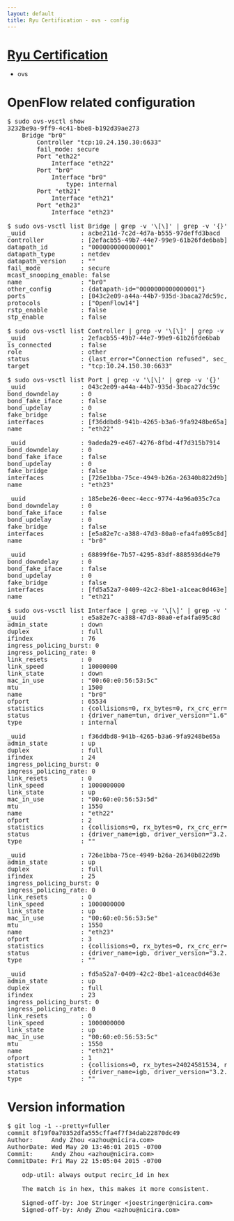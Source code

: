 ```yaml
---
layout: default
title: Ryu Certification - ovs - config
---
```

# [Ryu Certification](http://osrg.github.io/ryu/certification.html)
* ovs 

# OpenFlow related configuration
<pre>
$ sudo ovs-vsctl show
3232be9a-9ff9-4c41-bbe8-b192d39ae273
    Bridge "br0"
        Controller "tcp:10.24.150.30:6633"
        fail_mode: secure
        Port "eth22"
            Interface "eth22"
        Port "br0"
            Interface "br0"
                type: internal
        Port "eth21"
            Interface "eth21"
        Port "eth23"
            Interface "eth23"

$ sudo ovs-vsctl list Bridge | grep -v '\[\]' | grep -v '{}'
_uuid               : acbe211d-7c2d-4d7a-b555-97deffd3bacd
controller          : [2efacb55-49b7-44e7-99e9-61b26fde6bab]
datapath_id         : "0000000000000001"
datapath_type       : netdev
datapath_version    : "<built-in>"
fail_mode           : secure
mcast_snooping_enable: false
name                : "br0"
other_config        : {datapath-id="0000000000000001"}
ports               : [043c2e09-a44a-44b7-935d-3baca27dc59c, 185ebe26-0eec-4ecc-9774-4a96a035c7ca, 68899f6e-7b57-4295-83df-8885936d4e79, 9adeda29-e467-4276-8fbd-4f7d315b7914]
protocols           : ["OpenFlow14"]
rstp_enable         : false
stp_enable          : false

$ sudo ovs-vsctl list Controller | grep -v '\[\]' | grep -v '{}'
_uuid               : 2efacb55-49b7-44e7-99e9-61b26fde6bab
is_connected        : false
role                : other
status              : {last_error="Connection refused", sec_since_disconnect="1", state=BACKOFF}
target              : "tcp:10.24.150.30:6633"

$ sudo ovs-vsctl list Port | grep -v '\[\]' | grep -v '{}'
_uuid               : 043c2e09-a44a-44b7-935d-3baca27dc59c
bond_downdelay      : 0
bond_fake_iface     : false
bond_updelay        : 0
fake_bridge         : false
interfaces          : [f36ddbd8-941b-4265-b3a6-9fa9248be65a]
name                : "eth22"

_uuid               : 9adeda29-e467-4276-8fbd-4f7d315b7914
bond_downdelay      : 0
bond_fake_iface     : false
bond_updelay        : 0
fake_bridge         : false
interfaces          : [726e1bba-75ce-4949-b26a-26340b822d9b]
name                : "eth23"

_uuid               : 185ebe26-0eec-4ecc-9774-4a96a035c7ca
bond_downdelay      : 0
bond_fake_iface     : false
bond_updelay        : 0
fake_bridge         : false
interfaces          : [e5a82e7c-a388-47d3-80a0-efa4fa095c8d]
name                : "br0"

_uuid               : 68899f6e-7b57-4295-83df-8885936d4e79
bond_downdelay      : 0
bond_fake_iface     : false
bond_updelay        : 0
fake_bridge         : false
interfaces          : [fd5a52a7-0409-42c2-8be1-a1ceac0d463e]
name                : "eth21"

$ sudo ovs-vsctl list Interface | grep -v '\[\]' | grep -v '{}'
_uuid               : e5a82e7c-a388-47d3-80a0-efa4fa095c8d
admin_state         : down
duplex              : full
ifindex             : 76
ingress_policing_burst: 0
ingress_policing_rate: 0
link_resets         : 0
link_speed          : 10000000
link_state          : down
mac_in_use          : "00:60:e0:56:53:5c"
mtu                 : 1500
name                : "br0"
ofport              : 65534
statistics          : {collisions=0, rx_bytes=0, rx_crc_err=0, rx_dropped=0, rx_errors=0, rx_frame_err=0, rx_over_err=0, rx_packets=0, tx_bytes=0, tx_dropped=0, tx_errors=0, tx_packets=0}
status              : {driver_name=tun, driver_version="1.6", firmware_version="N/A"}
type                : internal

_uuid               : f36ddbd8-941b-4265-b3a6-9fa9248be65a
admin_state         : up
duplex              : full
ifindex             : 24
ingress_policing_burst: 0
ingress_policing_rate: 0
link_resets         : 0
link_speed          : 1000000000
link_state          : up
mac_in_use          : "00:60:e0:56:53:5d"
mtu                 : 1550
name                : "eth22"
ofport              : 2
statistics          : {collisions=0, rx_bytes=0, rx_crc_err=0, rx_dropped=0, rx_errors=0, rx_frame_err=0, rx_over_err=0, rx_packets=0, tx_bytes=18089315792, tx_dropped=0, tx_errors=0, tx_packets=12064077}
status              : {driver_name=igb, driver_version="3.2.10-k", firmware_version="2.10-9"}
type                : ""

_uuid               : 726e1bba-75ce-4949-b26a-26340b822d9b
admin_state         : up
duplex              : full
ifindex             : 25
ingress_policing_burst: 0
ingress_policing_rate: 0
link_resets         : 0
link_speed          : 1000000000
link_state          : up
mac_in_use          : "00:60:e0:56:53:5e"
mtu                 : 1550
name                : "eth23"
ofport              : 3
statistics          : {collisions=0, rx_bytes=0, rx_crc_err=0, rx_dropped=0, rx_errors=0, rx_frame_err=0, rx_over_err=0, rx_packets=0, tx_bytes=1176922500, tx_dropped=0, tx_errors=0, tx_packets=784615}
status              : {driver_name=igb, driver_version="3.2.10-k", firmware_version="2.10-9"}
type                : ""

_uuid               : fd5a52a7-0409-42c2-8be1-a1ceac0d463e
admin_state         : up
duplex              : full
ifindex             : 23
ingress_policing_burst: 0
ingress_policing_rate: 0
link_resets         : 0
link_speed          : 1000000000
link_state          : up
mac_in_use          : "00:60:e0:56:53:5c"
mtu                 : 1550
name                : "eth21"
ofport              : 1
statistics          : {collisions=0, rx_bytes=24024581534, rx_crc_err=0, rx_dropped=0, rx_errors=0, rx_frame_err=0, rx_over_err=0, rx_packets=16026376, tx_bytes=0, tx_dropped=0, tx_errors=0, tx_packets=0}
status              : {driver_name=igb, driver_version="3.2.10-k", firmware_version="2.10-9"}
type                : ""
</pre>

# Version information
<pre>
$ git log -1 --pretty=fuller
commit 8f19f0a70352dfa555cffa4f7f34dab22870dc49
Author:     Andy Zhou &lt;azhou@nicira.com&gt;
AuthorDate: Wed May 20 13:46:01 2015 -0700
Commit:     Andy Zhou &lt;azhou@nicira.com&gt;
CommitDate: Fri May 22 15:05:04 2015 -0700

    odp-util: always output recirc_id in hex
    
    The match is in hex, this makes it more consistent.
    
    Signed-off-by: Joe Stringer &lt;joestringer@nicira.com&gt;
    Signed-off-by: Andy Zhou &lt;azhou@nicira.com&gt;
</pre>
